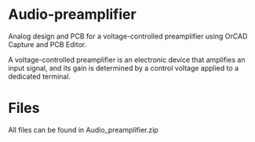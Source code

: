 # Audio-preamplifier
Analog design and PCB for a voltage-controlled preamplifier using OrCAD Capture and PCB Editor.

A voltage-controlled preamplifier is an electronic device that amplifies an input signal, and its gain is determined by a control voltage applied to a dedicated terminal.

# Files
All files can be found in Audio_preamplifier.zip

